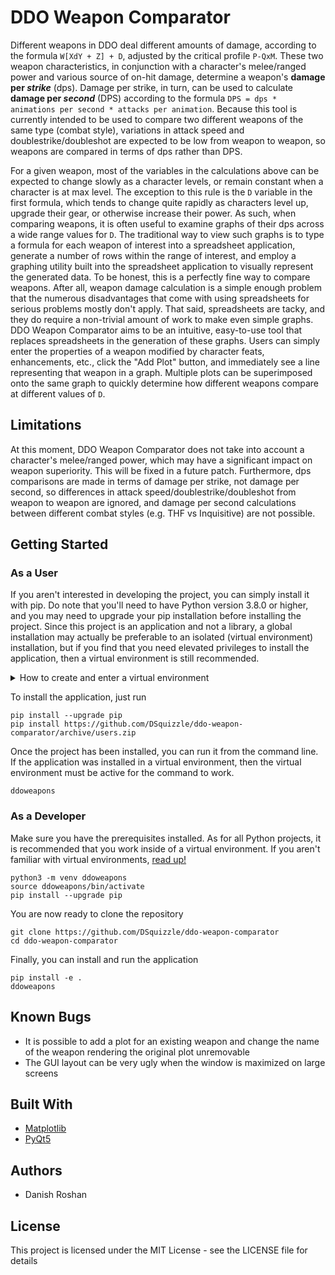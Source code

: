 # DDO Weapon Comparator
Different weapons in DDO deal different amounts of damage, according to the formula `W[XdY + Z] + D`, adjusted by the critical profile `P-QxM`. These two weapon characteristics, in conjunction with a character's melee/ranged power and various source of on-hit damage, determine a weapon's **damage per _strike_** (dps). Damage per strike, in turn, can be used to calculate **damage per _second_** (DPS) according to the formula `DPS = dps * animations per second * attacks per animation`. Because this tool is currently intended to be used to compare two different weapons of the same type (combat style), variations in attack speed and doublestrike/doubleshot are expected to be low from weapon to weapon, so weapons are compared in terms of  dps rather than DPS.

For a given weapon, most of the variables in the calculations above can be expected to change slowly as a character levels, or remain constant when a character is at max level. The exception to this rule is the `D` variable in the first formula, which tends to change quite rapidly as characters level up, upgrade their gear, or otherwise increase their power. As such, when comparing weapons, it is often useful to examine graphs of their dps across a wide range values for `D`. The traditional way to view such graphs is to type a formula for each weapon of interest into a spreadsheet application, generate a number of rows within the range of interest, and employ a graphing utility built into the spreadsheet application to visually represent the generated data. To be honest, this is a perfectly fine way to compare weapons. After all, weapon damage calculation is a simple enough problem that the numerous disadvantages that come with using spreadsheets for serious problems mostly don't apply. That said, spreadsheets are tacky, and they do require a non-trivial amount of work to make even simple graphs. DDO Weapon Comparator aims to be an intuitive, easy-to-use tool that replaces spreadsheets in the generation of these graphs. Users can simply enter the properties of a weapon modified by character feats, enhancements, etc., click the "Add Plot" button, and immediately see a line representing that weapon in a graph. Multiple plots can be superimposed onto the same graph to quickly determine how different weapons compare at different values of `D`.

## Limitations
At this moment, DDO Weapon Comparator does not take into account a character's melee/ranged power, which may have a significant impact on weapon superiority. This will be fixed in a future patch. Furthermore, dps comparisons are made in terms of damage per strike, not damage per second, so differences in attack speed/doublestrike/doubleshot from weapon to weapon are ignored, and damage per second calculations between different combat styles (e.g. THF vs Inquisitive) are not possible.

## Getting Started
### As a User
If you aren't interested in developing the project, you can simply install it with pip. Do note that you'll need to have Python version 3.8.0 or higher, and you may need to upgrade your pip installation before installing the project. Since this project is an application and not a library, a global installation may actually be preferable to an isolated (virtual environment) installation, but if you find that you need elevated privileges to install the application, then a virtual environment is still recommended.
<details><summary>How to create and enter a virtual environment</summary>

<details><summary>On Linux</summary>

```
python3.8 -m venv ddoweapons
source ddoweapons/bin/activate
```
</details>

<details><summary>On Windows</summary>

```
python -m venv ddoweapons
ddoweapons\scripts\activate
```
</details>

</details>

To install the application, just run
```
pip install --upgrade pip
pip install https://github.com/DSquizzle/ddo-weapon-comparator/archive/users.zip
```
Once the project has been installed, you can run it from the command line. If the application was installed in a virtual environment, then the virtual environment must be active for the command to work.
```
ddoweapons
```
### As a Developer
Make sure you have the prerequisites installed. As for all Python projects, it is recommended that you work inside of a virtual environment. If you aren't familiar with virtual environments, [read up!](https://realpython.com/python-virtual-environments-a-primer/)
```
python3 -m venv ddoweapons
source ddoweapons/bin/activate
pip install --upgrade pip
```
You are now ready to clone the repository
```
git clone https://github.com/DSquizzle/ddo-weapon-comparator
cd ddo-weapon-comparator
```
Finally, you can install and run the application
```
pip install -e .
ddoweapons
```

## Known Bugs
* It is possible to add a plot for an existing weapon and change the name of the weapon rendering the original plot unremovable
* The GUI layout can be very ugly when the window is maximized on large screens

## Built With
* [Matplotlib](https://matplotlib.org/)
* [PyQt5](https://www.riverbankcomputing.com/software/pyqt/)

## Authors
* Danish Roshan

## License
This project is licensed under the MIT License - see the LICENSE file for details
